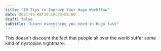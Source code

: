 ```yaml
---
title: "10 Tips to Improve Your Hugo Workflow"
date: 2021-05-08T19:19:34+01:00
draft: false
subtitle: "Learn everything you need in Hugo fast"
---
```


This doesn't discount the fact that people all over the world suffer some kind of dystopian nightmare. 